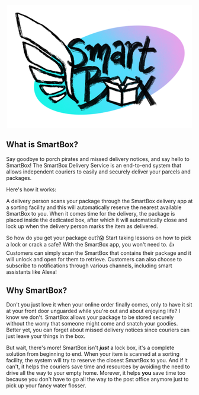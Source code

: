 <p align="center"><img src="smart-box-logo.png" width="500"></p>



## What is SmartBox?

Say goodbye to porch pirates and missed delivery notices, and say hello to SmartBox! The SmartBox Delivery Service is an end-to-end system that allows independent couriers to easily and securely deliver your parcels and packages.

Here's how it works:

A delivery person scans your package through the SmartBox delivery app at a sorting facility and this will automatically reserve the nearest available SmartBox to you. When it comes time for the delivery, the package is placed inside the dedicated box, after which it will automatically close and lock up when the delivery person marks the item as delivered.

So how do you get your package out?😱 Start taking lessons on how to pick a lock or crack a safe? With the SmartBox app, you won't need to. 👍 Customers can simply scan the SmartBox that contains their package and it will unlock and open for them to retrieve. Customers can also choose to subscribe to notifications through various channels, including smart assistants like Alexa!

## Why SmartBox?
Don't you just love it when your online order finally comes, only to have it sit at your front door unguarded while you're out and about enjoying life? I know we don't. SmartBox allows your package to be stored securely without the worry that someone might come and snatch your goodies. Better yet, you can forget about missed delivery notices since couriers can just leave your things in the box.

But wait, there's more! SmartBox isn't **_just_** a lock box, it's a complete solution from beginning to end. When your item is scanned at a sorting facility, the system will try to reserve the closest SmartBox to you. And if it can't, it helps the couriers save time and resources by avoiding the need to drive all the way to your empty home. Morever, it helps **you** save time too because you don't have to go all the way to the post office anymore just to pick up your fancy water flosser.

